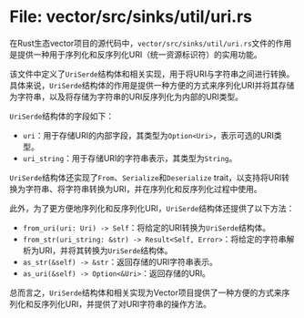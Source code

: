 # File: vector/src/sinks/util/uri.rs

在Rust生态vector项目的源代码中，`vector/src/sinks/util/uri.rs`文件的作用是提供一种用于序列化和反序列化URI（统一资源标识符）的实用功能。

该文件中定义了`UriSerde`结构体和相关实现，用于将URI与字符串之间进行转换。具体来说，`UriSerde`结构体的作用是提供一种方便的方式来序列化URI并将其存储为字符串，以及将存储为字符串的URI反序列化为内部的URI类型。

`UriSerde`结构体的字段如下：
- `uri`：用于存储URI的内部字段，其类型为`Option<Uri>`，表示可选的URI类型。
- `uri_string`：用于存储URI的字符串表示，其类型为`String`。

`UriSerde`结构体还实现了`From`、`Serialize`和`Deserialize` trait，以支持将URI转换为字符串、将字符串转换为URI，并在序列化和反序列化过程中使用。

此外，为了更方便地序列化和反序列化URI，`UriSerde`结构体还提供了以下方法：
- `from_uri(uri: Uri) -> Self`：将给定的URI转换为`UriSerde`结构体。
- `from_str(uri_string: &str) -> Result<Self, Error>`：将给定的字符串解析为URI，并将其转换为`UriSerde`结构体。
- `as_str(&self) -> &str`：返回存储的URI字符串表示。
- `as_uri(&self) -> Option<&Uri>`：返回存储的URI。

总而言之，`UriSerde`结构体和相关实现为Vector项目提供了一种方便的方式来序列化和反序列化URI，并提供了对URI字符串的操作方法。

